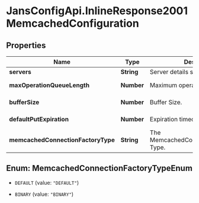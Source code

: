 # JansConfigApi.InlineResponse2001MemcachedConfiguration

## Properties

Name | Type | Description | Notes
------------ | ------------- | ------------- | -------------
**servers** | **String** | Server details separated by spaces. | 
**maxOperationQueueLength** | **Number** | Maximum operation Queue Length. | [default to 99999999]
**bufferSize** | **Number** | Buffer Size. | [default to 32768]
**defaultPutExpiration** | **Number** | Expiration timeout value. | [default to 60]
**memcachedConnectionFactoryType** | **String** | The MemcachedConnectionFactoryType Type. | 



## Enum: MemcachedConnectionFactoryTypeEnum


* `DEFAULT` (value: `"DEFAULT"`)

* `BINARY` (value: `"BINARY"`)




